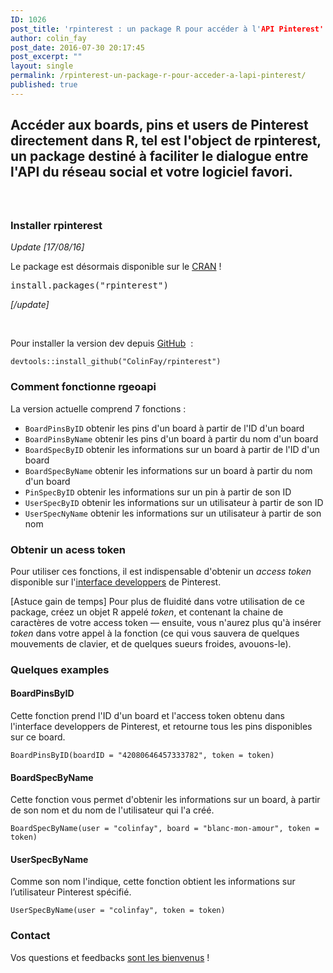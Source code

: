 ```yaml
---
ID: 1026
post_title: 'rpinterest : un package R pour accéder à l'API Pinterest'
author: colin_fay
post_date: 2016-07-30 20:17:45
post_excerpt: ""
layout: single
permalink: /rpinterest-un-package-r-pour-acceder-a-lapi-pinterest/
published: true
---
```

<h2>Accéder aux boards, pins et users de Pinterest directement dans R, tel est l'object de rpinterest, un package destiné à faciliter le dialogue entre l'API du réseau social et votre logiciel favori. <!--more--></h2>
<div id="geoapi" class="section level2">
<h3></h3>
&nbsp;
<h3>Installer rpinterest</h3>
<em>Update [17/08/16]</em>

Le package est désormais disponible sur le <a href="https://cran.r-project.org/web/packages/rpinterest/index.html">CRAN</a> !
<pre class="{r}">install.packages("rpinterest")</pre>
<em>[/update]</em>

&nbsp;

Pour installer la version dev depuis <a href="https://github.com/ColinFay/rpinterest" target="_blank">GitHub</a>  :
<pre class="{r}"><code>devtools::install_github("ColinFay/rpinterest")</code></pre>
<h3>Comment fonctionne rgeoapi</h3>
La version actuelle comprend 7 fonctions :
<ul>
 	<li><code>BoardPinsByID</code> obtenir les pins d'un board à partir de l'ID d'un board</li>
 	<li><code>BoardPinsByName</code> obtenir les pins d'un board à partir du nom d'un board</li>
 	<li><code>BoardSpecByID</code> obtenir les informations sur un board à partir de l'ID d'un board</li>
 	<li><code>BoardSpecByName</code> obtenir les informations sur un board à partir du nom d'un board</li>
 	<li><code>PinSpecByID</code> obtenir les informations sur un pin à partir de son ID</li>
 	<li><code>UserSpecByID</code> obtenir les informations sur un utilisateur à partir de son ID</li>
 	<li><code>UserSpecNyName</code> obtenir les informations sur un utilisateur à partir de son nom</li>
</ul>
<h3>Obtenir un acess token</h3>
Pour utiliser ces fonctions, il est indispensable d'obtenir un <em>access token</em> disponible sur l'<a href="https://developers.pinterest.com/tools/access_token/" target="_blank">interface developpers</a> de Pinterest.

[Astuce gain de temps] Pour plus de fluidité dans votre utilisation de ce package, créez un objet R appelé <em>token</em>, et contenant la chaine de caractères de votre access token — ensuite, vous n'aurez plus qu'à insérer <em>token</em> dans votre appel à la fonction (ce qui vous sauvera de quelques mouvements de clavier, et de quelques sueurs froides, avouons-le).
<h3>Quelques examples</h3>
<h4>BoardPinsByID</h4>
Cette fonction prend l'ID d'un board et l'access token obtenu dans l'interface developpers de Pinterest, et retourne tous les pins disponibles sur ce board.
<pre class="{r}"><code><span class="pl-c">BoardPinsByID(boardID = "42080646457333782", token = token)</span></code></pre>
<h4>BoardSpecByName</h4>
Cette fonction vous permet d'obtenir les informations sur un board, à partir de son nom et du nom de l'utilisateur qui l'a créé.
<pre class="{r}"><code><span class="pl-c">BoardSpecByName(user = "colinfay", board = "blanc-mon-amour", token = token)</span></code></pre>
<h4>UserSpecByName</h4>
Comme son nom l'indique, cette fonction obtient les informations sur l’utilisateur Pinterest spécifié.
<pre class="{r}"><code><span class="pl-c">UserSpecByName(user = "colinfay", token = token)</span></code></pre>
<h3>Contact</h3>
Vos questions et feedbacks <a href="mailto:contact@colinfay.me">sont les bienvenus</a> !

</div>
